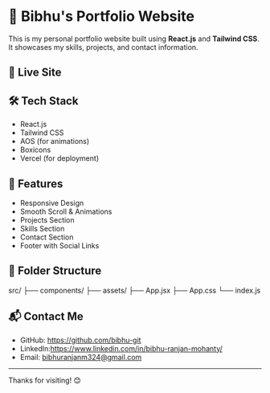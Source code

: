 # 💼 Bibhu's Portfolio Website

This is my personal portfolio website built using **React.js** and **Tailwind CSS**. It showcases my skills, projects, and contact information.

## 🚀 Live Site

<!-- 🔗 [View Portfolio](https://your-portfolio-url.vercel.app) -->

## 🛠 Tech Stack

- React.js
- Tailwind CSS
- AOS (for animations)
- Boxicons
- Vercel (for deployment)

## 📸 Features

- Responsive Design
- Smooth Scroll & Animations
- Projects Section
- Skills Section
- Contact Section
- Footer with Social Links

## 📂 Folder Structure

src/
├── components/
├── assets/
├── App.jsx
├── App.css
└── index.js

## 📬 Contact Me

- GitHub: https://github.com/bibhu-git
- LinkedIn:https://www.linkedin.com/in/bibhu-ranjan-mohanty/
- Email: bibhuranjanm324@gmail.com

---

Thanks for visiting! 😊